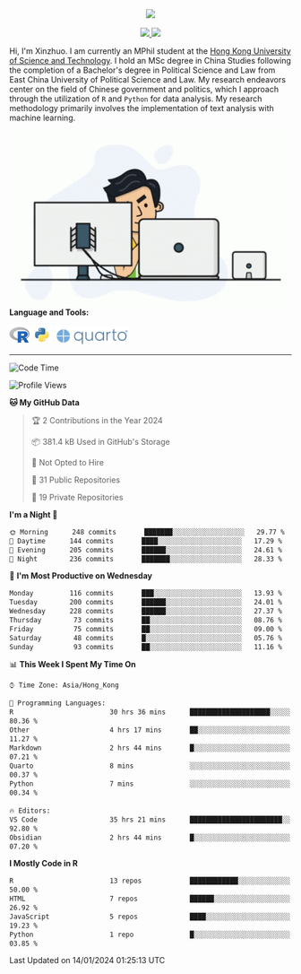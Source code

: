 <div align='center'>
<img src='https://readme-typing-svg.herokuapp.com?font=Lora&color=4d3900&center=true&lines=HKUST+Mphil+in+SOSC;Focus+on+China;Code+for+PoliSci'/>
</div>

<p align='center'>
 <a href
='https://www.linkedin.com/in/xinzhuo-huang-5161011ba/' target='_blank'>
        <img src='https://img.shields.io/badge/linkedin%20-%230077B5.svg?&style=for-the-badge&logo=linkedin&logoColor=white'/>
    </a>
 <a href='https://twitter.com/HsinchoH' target='_blank'>
        <img src='https://img.shields.io/badge/Twitter-1DA1F2?style=for-the-badge&logo=twitter&logoColor=white'/>
    </a>
    </p>
    
Hi, I'm Xinzhuo. I am currently an MPhil student at the [Hong Kong University of Science and Technology](https://sosc.hkust.edu.hk/node/613). I hold an MSc degree in China Studies following the completion of a Bachelor's degree in Political Science and Law from East China University of Political Science and Law. My research endeavors center on the field of Chinese government and politics, which I approach through the utilization of `R` and `Python` for data analysis. My research methodology primarily involves the implementation of text analysis with machine learning.




<img align='right' src="https://github.com/xinzhuohkust/xinzhuohkust/blob/main/programmer.gif" width="590">



**Language and Tools:**  

<code><img height="36" src="https://raw.githubusercontent.com/github/explore/80688e429a7d4ef2fca1e82350fe8e3517d3494d/topics/r/r.png"></code>
<code><img height="36" src="https://raw.githubusercontent.com/github/explore/80688e429a7d4ef2fca1e82350fe8e3517d3494d/topics/python/python.png"></code>
<code><img height="32" src="https://github.com/quarto-dev/quarto-r/blob/main/man/figures/quarto.png"></code>

---
<!--START_SECTION:waka-->
![Code Time](http://img.shields.io/badge/Code%20Time-1%2C340%20hrs%2036%20mins-blue)

![Profile Views](http://img.shields.io/badge/Profile%20Views-1-blue)

**🐱 My GitHub Data** 

> 🏆 2 Contributions in the Year 2024
 > 
> 📦 381.4 kB Used in GitHub's Storage 
 > 
> 🚫 Not Opted to Hire
 > 
> 📜 31 Public Repositories 
 > 
> 🔑 19 Private Repositories  
 > 
**I'm a Night 🦉** 

```text
🌞 Morning      248 commits       ███████░░░░░░░░░░░░░░░░░░   29.77 % 
🌆 Daytime      144 commits       ████░░░░░░░░░░░░░░░░░░░░░   17.29 % 
🌃 Evening      205 commits       ██████░░░░░░░░░░░░░░░░░░░   24.61 % 
🌙 Night        236 commits       ███████░░░░░░░░░░░░░░░░░░   28.33 % 

```
📅 **I'm Most Productive on Wednesday** 

```text
Monday         116 commits       ███░░░░░░░░░░░░░░░░░░░░░░   13.93 % 
Tuesday        200 commits       ██████░░░░░░░░░░░░░░░░░░░   24.01 % 
Wednesday      228 commits       ██████░░░░░░░░░░░░░░░░░░░   27.37 % 
Thursday        73 commits       ██░░░░░░░░░░░░░░░░░░░░░░░   08.76 % 
Friday          75 commits       ██░░░░░░░░░░░░░░░░░░░░░░░   09.00 % 
Saturday        48 commits       █░░░░░░░░░░░░░░░░░░░░░░░░   05.76 % 
Sunday          93 commits       ██░░░░░░░░░░░░░░░░░░░░░░░   11.16 % 

```


📊 **This Week I Spent My Time On** 

```text
⌚︎ Time Zone: Asia/Hong_Kong

💬 Programming Languages: 
R                        30 hrs 36 mins      ████████████████████░░░░░   80.36 % 
Other                    4 hrs 17 mins       ██░░░░░░░░░░░░░░░░░░░░░░░   11.27 % 
Markdown                 2 hrs 44 mins       █░░░░░░░░░░░░░░░░░░░░░░░░   07.21 % 
Quarto                   8 mins              ░░░░░░░░░░░░░░░░░░░░░░░░░   00.37 % 
Python                   7 mins              ░░░░░░░░░░░░░░░░░░░░░░░░░   00.34 % 

🔥 Editors: 
VS Code                  35 hrs 21 mins      ███████████████████████░░   92.80 % 
Obsidian                 2 hrs 44 mins       █░░░░░░░░░░░░░░░░░░░░░░░░   07.20 % 

```

**I Mostly Code in R** 

```text
R                        13 repos            ████████████░░░░░░░░░░░░░   50.00 % 
HTML                     7 repos             ██████░░░░░░░░░░░░░░░░░░░   26.92 % 
JavaScript               5 repos             ████░░░░░░░░░░░░░░░░░░░░░   19.23 % 
Python                   1 repo              █░░░░░░░░░░░░░░░░░░░░░░░░   03.85 % 

```



 Last Updated on 14/01/2024 01:25:13 UTC
<!--END_SECTION:waka-->
    
    
    
    
    
    
    
    

